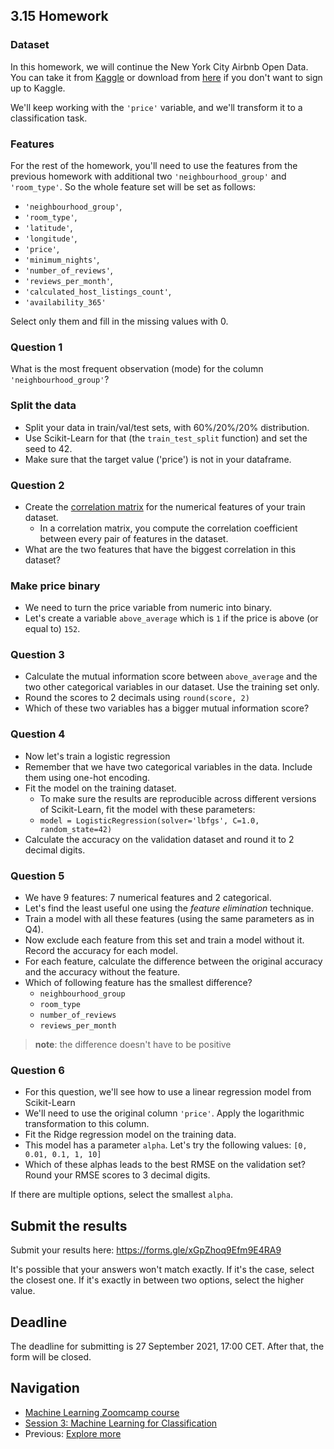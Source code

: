 ## 3.15 Homework

### Dataset

In this homework, we will continue the New York City Airbnb Open Data. You can take it from
[Kaggle](https://www.kaggle.com/dgomonov/new-york-city-airbnb-open-data?select=AB_NYC_2019.csv)
or download from [here](https://raw.githubusercontent.com/alexeygrigorev/datasets/master/AB_NYC_2019.csv)
if you don't want to sign up to Kaggle.

We'll keep working with the `'price'` variable, and we'll transform it to a classification task.


### Features

For the rest of the homework, you'll need to use the features from the previous homework with additional two `'neighbourhood_group'` and `'room_type'`. So the whole feature set will be set as follows:

* `'neighbourhood_group'`,
* `'room_type'`,
* `'latitude'`,
* `'longitude'`,
* `'price'`,
* `'minimum_nights'`,
* `'number_of_reviews'`,
* `'reviews_per_month'`,
* `'calculated_host_listings_count'`,
* `'availability_365'`

Select only them and fill in the missing values with 0.


### Question 1

What is the most frequent observation (mode) for the column `'neighbourhood_group'`?


### Split the data

* Split your data in train/val/test sets, with 60%/20%/20% distribution.
* Use Scikit-Learn for that (the `train_test_split` function) and set the seed to 42.
* Make sure that the target value ('price') is not in your dataframe.


### Question 2

* Create the [correlation matrix](https://www.google.com/search?q=correlation+matrix) for the numerical features of your train dataset.
   * In a correlation matrix, you compute the correlation coefficient between every pair of features in the dataset.
* What are the two features that have the biggest correlation in this dataset?


### Make price binary

* We need to turn the price variable from numeric into binary.
* Let's create a variable `above_average` which is `1` if the price is above (or equal to) `152`.


### Question 3

 * Calculate the mutual information score between `above_average` and the two other categorical variables in our dataset. Use the training set only.
* Round the scores to 2 decimals using `round(score, 2)`
* Which of these two variables has a bigger mutual information score?



### Question 4

* Now let's train a logistic regression
* Remember that we have two categorical variables in the data. Include them using one-hot encoding.
* Fit the model on the training dataset.
   * To make sure the results are reproducible across different versions of Scikit-Learn, fit the model with these parameters:
   * `model = LogisticRegression(solver='lbfgs', C=1.0, random_state=42)`
* Calculate the accuracy on the validation dataset and round it to 2 decimal digits.


### Question 5

* We have 9 features: 7 numerical features and 2 categorical.
* Let's find the least useful one using the *feature elimination* technique.
* Train a model with all these features (using the same parameters as in Q4).
* Now exclude each feature from this set and train a model without it. Record the accuracy for each model.
* For each feature, calculate the difference between the original accuracy and the accuracy without the feature. 
* Which of following feature has the smallest difference? 
   * `neighbourhood_group`
   * `room_type` 
   * `number_of_reviews`
   * `reviews_per_month`

> **note**: the difference doesn't have to be positive


### Question 6

* For this question, we'll see how to use a linear regression model from Scikit-Learn
* We'll need to use the original column `'price'`. Apply the logarithmic transformation to this column.
* Fit the Ridge regression model on the training data.
* This model has a parameter `alpha`. Let's try the following values: `[0, 0.01, 0.1, 1, 10]`
* Which of these alphas leads to the best RMSE on the validation set? Round your RMSE scores to 3 decimal digits.

If there are multiple options, select the smallest `alpha`.


## Submit the results

Submit your results here: https://forms.gle/xGpZhoq9Efm9E4RA9

It's possible that your answers won't match exactly. If it's the case, select the closest one. If it's exactly in between two options, select the higher value.


## Deadline

The deadline for submitting is 27 September 2021, 17:00 CET. After that, the form will be closed.


## Navigation

* [Machine Learning Zoomcamp course](../)
* [Session 3: Machine Learning for Classification](./)
* Previous: [Explore more](14-explore-more.md)
